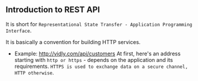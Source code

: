 ## Introduction to REST API 

It is short for `Representational State Transfer - Application Programming Interface`. 

It is basically a convention for building HTTP services. 

- Example: http://vidly.com/api/customers
At first, here's an address starting with `http or https` - depends on the application and its requirements. `HTTPS is used to exchange data on a secure channel, HTTP otherwise`. 